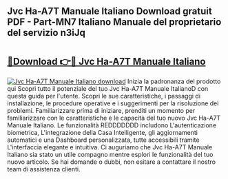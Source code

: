 ## Jvc Ha-A7T Manuale Italiano Download gratuit PDF - Part-MN7 Italiano Manuale del proprietario del servizio n3iJq

# <h2><a href="http://dfdeyz1.blite.top/?on=Jvc+Ha-A7T+Manuale+Italiano">🔗Download 👉🔴 Jvc Ha-A7T Manuale Italiano</a></h2>

[![Jvc Ha-A7T Manuale Italiano download](https://i.imgur.com/lujVjoI.png)](http://dfdeyz1.blite.top/?on=Jvc+Ha-A7T+Manuale+Italiano)
Inizia la padronanza del prodotto qui Scopri tutto il potenziale del tuo Jvc Ha-A7T Manuale ItalianoD con questa guida per l'utente. Scopri le sue caratteristiche, i passaggi di installazione, le procedure operative e i suggerimenti per la risoluzione dei problemi. Familiarizzare prima di iniziare, prenditi un momento per familiarizzare con le caratteristiche e le capacità del tuo nuovo Jvc Ha-A7T Manuale Italiano. Le funzionalità REDDDDDDD includono L'autenticazione biometrica, L'integrazione della Casa Intelligente, gli aggiornamenti automatici e una Dashboard personalizzata, tutte accessibili tramite L'interfaccia elegante e intuitiva. Ci auguriamo che Jvc Ha-A7T Manuale Italiano sia stato un utile compagno mentre esplori le funzionalità del tuo nuovo articolo. Se hai domande o dubbi, non esitare a contattare il nostro team di assistenza clienti.
